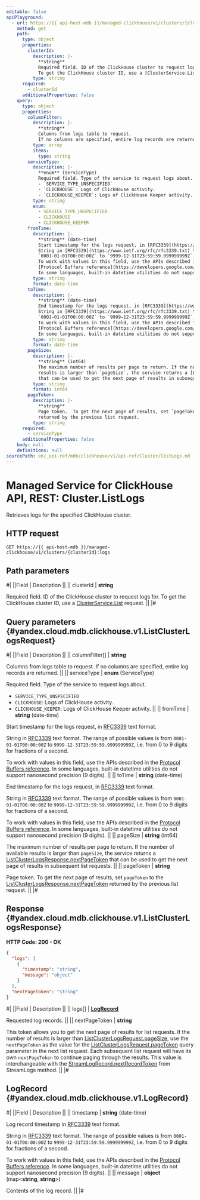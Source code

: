 ```yaml
---
editable: false
apiPlayground:
  - url: https://{{ api-host-mdb }}/managed-clickhouse/v1/clusters/{clusterId}:logs
    method: get
    path:
      type: object
      properties:
        clusterId:
          description: |-
            **string**
            Required field. ID of the ClickHouse cluster to request logs for.
            To get the ClickHouse cluster ID, use a [ClusterService.List](/docs/managed-clickhouse/api-ref/Cluster/list#List) request.
          type: string
      required:
        - clusterId
      additionalProperties: false
    query:
      type: object
      properties:
        columnFilter:
          description: |-
            **string**
            Columns from logs table to request.
            If no columns are specified, entire log records are returned.
          type: array
          items:
            type: string
        serviceType:
          description: |-
            **enum** (ServiceType)
            Required field. Type of the service to request logs about.
            - `SERVICE_TYPE_UNSPECIFIED`
            - `CLICKHOUSE`: Logs of ClickHouse activity.
            - `CLICKHOUSE_KEEPER`: Logs of ClickHouse Keeper activity.
          type: string
          enum:
            - SERVICE_TYPE_UNSPECIFIED
            - CLICKHOUSE
            - CLICKHOUSE_KEEPER
        fromTime:
          description: |-
            **string** (date-time)
            Start timestamp for the logs request, in [RFC3339](https://www.ietf.org/rfc/rfc3339.txt) text format.
            String in [RFC3339](https://www.ietf.org/rfc/rfc3339.txt) text format. The range of possible values is from
            `0001-01-01T00:00:00Z` to `9999-12-31T23:59:59.999999999Z`, i.e. from 0 to 9 digits for fractions of a second.
            To work with values in this field, use the APIs described in the
            [Protocol Buffers reference](https://developers.google.com/protocol-buffers/docs/reference/overview).
            In some languages, built-in datetime utilities do not support nanosecond precision (9 digits).
          type: string
          format: date-time
        toTime:
          description: |-
            **string** (date-time)
            End timestamp for the logs request, in [RFC3339](https://www.ietf.org/rfc/rfc3339.txt) text format.
            String in [RFC3339](https://www.ietf.org/rfc/rfc3339.txt) text format. The range of possible values is from
            `0001-01-01T00:00:00Z` to `9999-12-31T23:59:59.999999999Z`, i.e. from 0 to 9 digits for fractions of a second.
            To work with values in this field, use the APIs described in the
            [Protocol Buffers reference](https://developers.google.com/protocol-buffers/docs/reference/overview).
            In some languages, built-in datetime utilities do not support nanosecond precision (9 digits).
          type: string
          format: date-time
        pageSize:
          description: |-
            **string** (int64)
            The maximum number of results per page to return. If the number of available
            results is larger than `pageSize`, the service returns a [ListClusterLogsResponse.nextPageToken](#yandex.cloud.mdb.clickhouse.v1.ListClusterLogsResponse)
            that can be used to get the next page of results in subsequent list requests.
          type: string
          format: int64
        pageToken:
          description: |-
            **string**
            Page token.  To get the next page of results, set `pageToken` to the [ListClusterLogsResponse.nextPageToken](#yandex.cloud.mdb.clickhouse.v1.ListClusterLogsResponse)
            returned by the previous list request.
          type: string
      required:
        - serviceType
      additionalProperties: false
    body: null
    definitions: null
sourcePath: en/_api-ref/mdb/clickhouse/v1/api-ref/Cluster/listLogs.md
---
```


# Managed Service for ClickHouse API, REST: Cluster.ListLogs

Retrieves logs for the specified ClickHouse cluster.

## HTTP request

```
GET https://{{ api-host-mdb }}/managed-clickhouse/v1/clusters/{clusterId}:logs
```

## Path parameters

#|
||Field | Description ||
|| clusterId | **string**

Required field. ID of the ClickHouse cluster to request logs for.
To get the ClickHouse cluster ID, use a [ClusterService.List](/docs/managed-clickhouse/api-ref/Cluster/list#List) request. ||
|#

## Query parameters {#yandex.cloud.mdb.clickhouse.v1.ListClusterLogsRequest}

#|
||Field | Description ||
|| columnFilter[] | **string**

Columns from logs table to request.
If no columns are specified, entire log records are returned. ||
|| serviceType | **enum** (ServiceType)

Required field. Type of the service to request logs about.

- `SERVICE_TYPE_UNSPECIFIED`
- `CLICKHOUSE`: Logs of ClickHouse activity.
- `CLICKHOUSE_KEEPER`: Logs of ClickHouse Keeper activity. ||
|| fromTime | **string** (date-time)

Start timestamp for the logs request, in [RFC3339](https://www.ietf.org/rfc/rfc3339.txt) text format.

String in [RFC3339](https://www.ietf.org/rfc/rfc3339.txt) text format. The range of possible values is from
`0001-01-01T00:00:00Z` to `9999-12-31T23:59:59.999999999Z`, i.e. from 0 to 9 digits for fractions of a second.

To work with values in this field, use the APIs described in the
[Protocol Buffers reference](https://developers.google.com/protocol-buffers/docs/reference/overview).
In some languages, built-in datetime utilities do not support nanosecond precision (9 digits). ||
|| toTime | **string** (date-time)

End timestamp for the logs request, in [RFC3339](https://www.ietf.org/rfc/rfc3339.txt) text format.

String in [RFC3339](https://www.ietf.org/rfc/rfc3339.txt) text format. The range of possible values is from
`0001-01-01T00:00:00Z` to `9999-12-31T23:59:59.999999999Z`, i.e. from 0 to 9 digits for fractions of a second.

To work with values in this field, use the APIs described in the
[Protocol Buffers reference](https://developers.google.com/protocol-buffers/docs/reference/overview).
In some languages, built-in datetime utilities do not support nanosecond precision (9 digits). ||
|| pageSize | **string** (int64)

The maximum number of results per page to return. If the number of available
results is larger than `pageSize`, the service returns a [ListClusterLogsResponse.nextPageToken](#yandex.cloud.mdb.clickhouse.v1.ListClusterLogsResponse)
that can be used to get the next page of results in subsequent list requests. ||
|| pageToken | **string**

Page token.  To get the next page of results, set `pageToken` to the [ListClusterLogsResponse.nextPageToken](#yandex.cloud.mdb.clickhouse.v1.ListClusterLogsResponse)
returned by the previous list request. ||
|#

## Response {#yandex.cloud.mdb.clickhouse.v1.ListClusterLogsResponse}

**HTTP Code: 200 - OK**

```json
{
  "logs": [
    {
      "timestamp": "string",
      "message": "object"
    }
  ],
  "nextPageToken": "string"
}
```

#|
||Field | Description ||
|| logs[] | **[LogRecord](#yandex.cloud.mdb.clickhouse.v1.LogRecord)**

Requested log records. ||
|| nextPageToken | **string**

This token allows you to get the next page of results for list requests. If the number of results
is larger than [ListClusterLogsRequest.pageSize](#yandex.cloud.mdb.clickhouse.v1.ListClusterLogsRequest), use the `nextPageToken` as the value
for the [ListClusterLogsRequest.pageToken](#yandex.cloud.mdb.clickhouse.v1.ListClusterLogsRequest) query parameter in the next list request.
Each subsequent list request will have its own `nextPageToken` to continue paging through the results.
This value is interchangeable with the [StreamLogRecord.nextRecordToken](/docs/managed-clickhouse/api-ref/Cluster/streamLogs#yandex.cloud.mdb.clickhouse.v1.StreamLogRecord) from StreamLogs method. ||
|#

## LogRecord {#yandex.cloud.mdb.clickhouse.v1.LogRecord}

#|
||Field | Description ||
|| timestamp | **string** (date-time)

Log record timestamp in [RFC3339](https://www.ietf.org/rfc/rfc3339.txt) text format.

String in [RFC3339](https://www.ietf.org/rfc/rfc3339.txt) text format. The range of possible values is from
`0001-01-01T00:00:00Z` to `9999-12-31T23:59:59.999999999Z`, i.e. from 0 to 9 digits for fractions of a second.

To work with values in this field, use the APIs described in the
[Protocol Buffers reference](https://developers.google.com/protocol-buffers/docs/reference/overview).
In some languages, built-in datetime utilities do not support nanosecond precision (9 digits). ||
|| message | **object** (map<**string**, **string**>)

Contents of the log record. ||
|#
